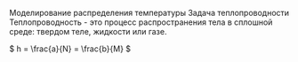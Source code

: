 Моделирование распределения температуры
Задача теплопроводности
Теплопроводность - это процесс распространения тела в сплошной среде: твердом теле, жидкости или газе.


$ h = \frac{a}{N} = \frac{b}{M} $
